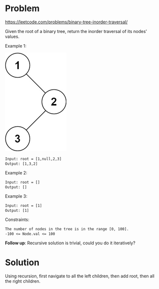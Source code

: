 # Problem
https://leetcode.com/problems/binary-tree-inorder-traversal/

Given the root of a binary tree, return the inorder traversal of its nodes' values.



Example 1:

![img.png](img.png)

    Input: root = [1,null,2,3]
    Output: [1,3,2]

Example 2:

    Input: root = []
    Output: []

Example 3:

    Input: root = [1]
    Output: [1]



Constraints:

    The number of nodes in the tree is in the range [0, 100].
    -100 <= Node.val <= 100


**Follow up**: Recursive solution is trivial, could you do it iteratively?

# Solution
Using recursion, first navigate to all the left children, then add root, then all the right children.